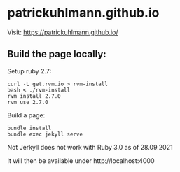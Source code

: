 # patrickuhlmann.github.io

Visit: https://patrickuhlmann.github.io/

## Build the page locally:

Setup ruby 2.7:
```
curl -L get.rvm.io > rvm-install
bash < ./rvm-install
rvm install 2.7.0
rvm use 2.7.0
```

Build a page:
```
bundle install
bundle exec jekyll serve
```

Not Jerkyll does not work with Ruby 3.0 as of 28.09.2021

It will then be available under http://localhost:4000

